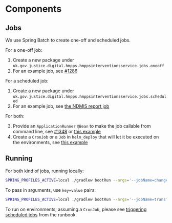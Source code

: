 # Components

## Jobs

We use Spring Batch to create one-off and scheduled jobs.

For a one-off job:

1. Create a new package under `uk.gov.justice.digital.hmpps.hmppsinterventionsservice.jobs.oneoff`
2. For an example job, see [#1286](https://github.com/ministryofjustice/hmpps-interventions-service/pull/1286)

For a scheduled job:

1. Create a new package under `uk.gov.justice.digital.hmpps.hmppsinterventionsservice.jobs.scheduled`
2. For an example job, see [the NDMIS report job](https://github.com/ministryofjustice/hmpps-interventions-service/tree/5c1ef9aee2176af88993a68cd2514738132bcba9/src/main/kotlin/uk/gov/justice/digital/hmpps/hmppsinterventionsservice/reporting/ndmis/performance)

For both:

3. Provide an `ApplicationRunner` `@Bean` to make the job callable from command line, see [#1348](https://github.com/ministryofjustice/hmpps-interventions-service/pull/1348) or [this example](https://github.com/ministryofjustice/hmpps-interventions-service/blob/5c1ef9aee2176af88993a68cd2514738132bcba9/src/main/kotlin/uk/gov/justice/digital/hmpps/hmppsinterventionsservice/reporting/ndmis/performance/NdmisPerformanceReportJobConfiguration.kt#L59-L60)
4. Create a `CronJob` or a `Job` in `helm_deploy` that will let it be executed on the environments, see [this example](https://github.com/ministryofjustice/hmpps-interventions-service/blob/5c1ef9aee2176af88993a68cd2514738132bcba9/helm_deploy/hmpps-interventions-service/templates/cronjob-migrate-referral-details-to-changelog-report.yaml)

## Running

For both kind of jobs, running locally:

```bash
SPRING_PROFILES_ACTIVE=local ./gradlew bootRun --args='--jobName=changelogMigrationJob'
```

To pass in arguments, use `key=value` pairs:

```bash
SPRING_PROFILES_ACTIVE=local ./gradlew bootRun --args='--jobName=transferReferralsJob fromContract=FROM toContract=TO'
```

To run on environments, assuming a `CronJob`, please see [triggering scheduled jobs](https://ministryofjustice.github.io/hmpps-interventions-docs/runbooks/trigger-scheduled-jobs.html) from the runbook.
